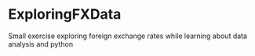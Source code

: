 # ExploringFXData
Small exercise exploring foreign exchange rates while learning about data analysis and python
